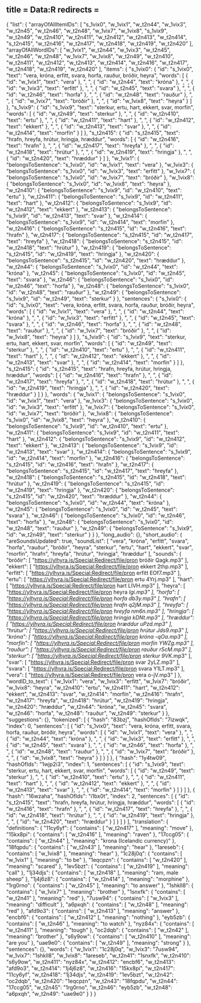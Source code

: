 title = Data:R
redirects =
---

{
    "list": {
        "arrayOfAllItemIDs": [
            "s_1vix0",
            "w_1vix1",
            "w_t2n44",
            "w_1vix3",
            "w_t2n45",
            "w_t2n46",
            "w_t2n48",
            "w_1vix7",
            "w_1vix8",
            "s_1vix9",
            "w_t2n49",
            "w_t2n410",
            "w_t2n411",
            "w_t2n412",
            "w_t2n413",
            "w_t2n414",
            "s_t2n415",
            "w_t2n416",
            "w_t2n417",
            "w_t2n418",
            "w_t2n419",
            "w_t2n420"
        ],
        "arrayOfAllWordIDs": [
            "w_1vix1",
            "w_t2n44",
            "w_1vix3",
            "w_t2n45",
            "w_t2n46",
            "w_t2n48",
            "w_1vix7",
            "w_1vix8",
            "w_t2n49",
            "w_t2n410",
            "w_t2n411",
            "w_t2n412",
            "w_t2n413",
            "w_t2n414",
            "w_t2n416",
            "w_t2n417",
            "w_t2n418",
            "w_t2n419",
            "w_t2n420"
        ],
        "items": {
            "s_1vix0": {
                "id": "s_1vix0",
                "text": "vera, króna, erfitt, svara, horfa, rauður, bróðir, heyra",
                "words": [
                    {
                        "id": "w_1vix1",
                        "text": "vera"
                    },
                    ", ",
                    {
                        "id": "w_t2n44",
                        "text": "króna"
                    },
                    ", ",
                    {
                        "id": "w_1vix3",
                        "text": "erfitt"
                    },
                    ", ",
                    {
                        "id": "w_t2n45",
                        "text": "svara"
                    },
                    ", ",
                    {
                        "id": "w_t2n46",
                        "text": "horfa"
                    },
                    ", ",
                    {
                        "id": "w_t2n48",
                        "text": "rauður"
                    },
                    ", ",
                    {
                        "id": "w_1vix7",
                        "text": "bróðir"
                    },
                    ", ",
                    {
                        "id": "w_1vix8",
                        "text": "heyra"
                    }
                ]
            },
            "s_1vix9": {
                "id": "s_1vix9",
                "text": "sterkur, ertu, hart, ekkert, svar, morfín",
                "words": [
                    {
                        "id": "w_t2n49",
                        "text": "sterkur"
                    },
                    ", ",
                    {
                        "id": "w_t2n410",
                        "text": "ertu"
                    },
                    ", ",
                    {
                        "id": "w_t2n411",
                        "text": "hart"
                    },
                    ", ",
                    {
                        "id": "w_t2n412",
                        "text": "ekkert"
                    },
                    ", ",
                    {
                        "id": "w_t2n413",
                        "text": "svar"
                    },
                    ", ",
                    {
                        "id": "w_t2n414",
                        "text": "morfín"
                    }
                ]
            },
            "s_t2n415": {
                "id": "s_t2n415",
                "text": "hrafn, hreyfa, hrútur, hringja, hræddur",
                "words": [
                    {
                        "id": "w_t2n416",
                        "text": "hrafn"
                    },
                    ", ",
                    {
                        "id": "w_t2n417",
                        "text": "hreyfa"
                    },
                    ", ",
                    {
                        "id": "w_t2n418",
                        "text": "hrútur"
                    },
                    ", ",
                    {
                        "id": "w_t2n419",
                        "text": "hringja"
                    },
                    ", ",
                    {
                        "id": "w_t2n420",
                        "text": "hræddur"
                    }
                ]
            },
            "w_1vix1": {
                "belongsToSentence": "s_1vix0",
                "id": "w_1vix1",
                "text": "vera"
            },
            "w_1vix3": {
                "belongsToSentence": "s_1vix0",
                "id": "w_1vix3",
                "text": "erfitt"
            },
            "w_1vix7": {
                "belongsToSentence": "s_1vix0",
                "id": "w_1vix7",
                "text": "bróðir"
            },
            "w_1vix8": {
                "belongsToSentence": "s_1vix0",
                "id": "w_1vix8",
                "text": "heyra"
            },
            "w_t2n410": {
                "belongsToSentence": "s_1vix9",
                "id": "w_t2n410",
                "text": "ertu"
            },
            "w_t2n411": {
                "belongsToSentence": "s_1vix9",
                "id": "w_t2n411",
                "text": "hart"
            },
            "w_t2n412": {
                "belongsToSentence": "s_1vix9",
                "id": "w_t2n412",
                "text": "ekkert"
            },
            "w_t2n413": {
                "belongsToSentence": "s_1vix9",
                "id": "w_t2n413",
                "text": "svar"
            },
            "w_t2n414": {
                "belongsToSentence": "s_1vix9",
                "id": "w_t2n414",
                "text": "morfín"
            },
            "w_t2n416": {
                "belongsToSentence": "s_t2n415",
                "id": "w_t2n416",
                "text": "hrafn"
            },
            "w_t2n417": {
                "belongsToSentence": "s_t2n415",
                "id": "w_t2n417",
                "text": "hreyfa"
            },
            "w_t2n418": {
                "belongsToSentence": "s_t2n415",
                "id": "w_t2n418",
                "text": "hrútur"
            },
            "w_t2n419": {
                "belongsToSentence": "s_t2n415",
                "id": "w_t2n419",
                "text": "hringja"
            },
            "w_t2n420": {
                "belongsToSentence": "s_t2n415",
                "id": "w_t2n420",
                "text": "hræddur"
            },
            "w_t2n44": {
                "belongsToSentence": "s_1vix0",
                "id": "w_t2n44",
                "text": "króna"
            },
            "w_t2n45": {
                "belongsToSentence": "s_1vix0",
                "id": "w_t2n45",
                "text": "svara"
            },
            "w_t2n46": {
                "belongsToSentence": "s_1vix0",
                "id": "w_t2n46",
                "text": "horfa"
            },
            "w_t2n48": {
                "belongsToSentence": "s_1vix0",
                "id": "w_t2n48",
                "text": "rauður"
            },
            "w_t2n49": {
                "belongsToSentence": "s_1vix9",
                "id": "w_t2n49",
                "text": "sterkur"
            }
        },
        "sentences": {
            "s_1vix0": {
                "id": "s_1vix0",
                "text": "vera, króna, erfitt, svara, horfa, rauður, bróðir, heyra",
                "words": [
                    {
                        "id": "w_1vix1",
                        "text": "vera"
                    },
                    ", ",
                    {
                        "id": "w_t2n44",
                        "text": "króna"
                    },
                    ", ",
                    {
                        "id": "w_1vix3",
                        "text": "erfitt"
                    },
                    ", ",
                    {
                        "id": "w_t2n45",
                        "text": "svara"
                    },
                    ", ",
                    {
                        "id": "w_t2n46",
                        "text": "horfa"
                    },
                    ", ",
                    {
                        "id": "w_t2n48",
                        "text": "rauður"
                    },
                    ", ",
                    {
                        "id": "w_1vix7",
                        "text": "bróðir"
                    },
                    ", ",
                    {
                        "id": "w_1vix8",
                        "text": "heyra"
                    }
                ]
            },
            "s_1vix9": {
                "id": "s_1vix9",
                "text": "sterkur, ertu, hart, ekkert, svar, morfín",
                "words": [
                    {
                        "id": "w_t2n49",
                        "text": "sterkur"
                    },
                    ", ",
                    {
                        "id": "w_t2n410",
                        "text": "ertu"
                    },
                    ", ",
                    {
                        "id": "w_t2n411",
                        "text": "hart"
                    },
                    ", ",
                    {
                        "id": "w_t2n412",
                        "text": "ekkert"
                    },
                    ", ",
                    {
                        "id": "w_t2n413",
                        "text": "svar"
                    },
                    ", ",
                    {
                        "id": "w_t2n414",
                        "text": "morfín"
                    }
                ]
            },
            "s_t2n415": {
                "id": "s_t2n415",
                "text": "hrafn, hreyfa, hrútur, hringja, hræddur",
                "words": [
                    {
                        "id": "w_t2n416",
                        "text": "hrafn"
                    },
                    ", ",
                    {
                        "id": "w_t2n417",
                        "text": "hreyfa"
                    },
                    ", ",
                    {
                        "id": "w_t2n418",
                        "text": "hrútur"
                    },
                    ", ",
                    {
                        "id": "w_t2n419",
                        "text": "hringja"
                    },
                    ", ",
                    {
                        "id": "w_t2n420",
                        "text": "hræddur"
                    }
                ]
            }
        },
        "words": {
            "w_1vix1": {
                "belongsToSentence": "s_1vix0",
                "id": "w_1vix1",
                "text": "vera"
            },
            "w_1vix3": {
                "belongsToSentence": "s_1vix0",
                "id": "w_1vix3",
                "text": "erfitt"
            },
            "w_1vix7": {
                "belongsToSentence": "s_1vix0",
                "id": "w_1vix7",
                "text": "bróðir"
            },
            "w_1vix8": {
                "belongsToSentence": "s_1vix0",
                "id": "w_1vix8",
                "text": "heyra"
            },
            "w_t2n410": {
                "belongsToSentence": "s_1vix9",
                "id": "w_t2n410",
                "text": "ertu"
            },
            "w_t2n411": {
                "belongsToSentence": "s_1vix9",
                "id": "w_t2n411",
                "text": "hart"
            },
            "w_t2n412": {
                "belongsToSentence": "s_1vix9",
                "id": "w_t2n412",
                "text": "ekkert"
            },
            "w_t2n413": {
                "belongsToSentence": "s_1vix9",
                "id": "w_t2n413",
                "text": "svar"
            },
            "w_t2n414": {
                "belongsToSentence": "s_1vix9",
                "id": "w_t2n414",
                "text": "morfín"
            },
            "w_t2n416": {
                "belongsToSentence": "s_t2n415",
                "id": "w_t2n416",
                "text": "hrafn"
            },
            "w_t2n417": {
                "belongsToSentence": "s_t2n415",
                "id": "w_t2n417",
                "text": "hreyfa"
            },
            "w_t2n418": {
                "belongsToSentence": "s_t2n415",
                "id": "w_t2n418",
                "text": "hrútur"
            },
            "w_t2n419": {
                "belongsToSentence": "s_t2n415",
                "id": "w_t2n419",
                "text": "hringja"
            },
            "w_t2n420": {
                "belongsToSentence": "s_t2n415",
                "id": "w_t2n420",
                "text": "hræddur"
            },
            "w_t2n44": {
                "belongsToSentence": "s_1vix0",
                "id": "w_t2n44",
                "text": "króna"
            },
            "w_t2n45": {
                "belongsToSentence": "s_1vix0",
                "id": "w_t2n45",
                "text": "svara"
            },
            "w_t2n46": {
                "belongsToSentence": "s_1vix0",
                "id": "w_t2n46",
                "text": "horfa"
            },
            "w_t2n48": {
                "belongsToSentence": "s_1vix0",
                "id": "w_t2n48",
                "text": "rauður"
            },
            "w_t2n49": {
                "belongsToSentence": "s_1vix9",
                "id": "w_t2n49",
                "text": "sterkur"
            }
        }
    },
    "long_audio": {},
    "short_audio": {
        "areSoundsUpdated": true,
        "soundList": [
            "vera",
            "króna",
            "erfitt",
            "svara",
            "horfa",
            "rauður",
            "bróðir",
            "heyra",
            "sterkur",
            "ertu",
            "hart",
            "ekkert",
            "svar",
            "morfín",
            "hrafn",
            "hreyfa",
            "hrútur",
            "hringja",
            "hræddur"
        ],
        "sounds": {
            "bróðir": [
                "https://ylhyra.is/Special:Redirect/file/pron bróðir Qagk.mp3"
            ],
            "ekkert": [
                "https://ylhyra.is/Special:Redirect/file/pron ekkert 2thp.mp3"
            ],
            "erfitt": [
                "https://ylhyra.is/Special:Redirect/file/pron erfitt EOf7.mp3"
            ],
            "ertu": [
                "https://ylhyra.is/Special:Redirect/file/pron ertu 4Yrj.mp3"
            ],
            "hart": [
                "https://ylhyra.is/Special:Redirect/file/pron hart LIVH.mp3"
            ],
            "heyra": [
                "https://ylhyra.is/Special:Redirect/file/pron heyra _Igi.mp3"
            ],
            "horfa": [
                "https://ylhyra.is/Special:Redirect/file/pron horfa db3y.mp3"
            ],
            "hrafn": [
                "https://ylhyra.is/Special:Redirect/file/pron hrafn q2jM.mp3"
            ],
            "hreyfa": [
                "https://ylhyra.is/Special:Redirect/file/pron hreyfa nm6n.mp3"
            ],
            "hringja": [
                "https://ylhyra.is/Special:Redirect/file/pron hringja kDNt.mp3"
            ],
            "hræddur": [
                "https://ylhyra.is/Special:Redirect/file/pron hræddur uPzd.mp3"
            ],
            "hrútur": [
                "https://ylhyra.is/Special:Redirect/file/pron hrútur Jds9.mp3"
            ],
            "króna": [
                "https://ylhyra.is/Special:Redirect/file/pron króna -qOa.mp3"
            ],
            "morfín": [
                "https://ylhyra.is/Special:Redirect/file/pron morfín YWZg.mp3"
            ],
            "rauður": [
                "https://ylhyra.is/Special:Redirect/file/pron rauður r5cM.mp3"
            ],
            "sterkur": [
                "https://ylhyra.is/Special:Redirect/file/pron sterkur 9VK_.mp3"
            ],
            "svar": [
                "https://ylhyra.is/Special:Redirect/file/pron svar 2yLZ.mp3"
            ],
            "svara": [
                "https://ylhyra.is/Special:Redirect/file/pron svara Y1LT.mp3"
            ],
            "vera": [
                "https://ylhyra.is/Special:Redirect/file/pron vera o-jV.mp3"
            ]
        },
        "wordID_to_text": {
            "w_1vix1": "vera",
            "w_1vix3": "erfitt",
            "w_1vix7": "bróðir",
            "w_1vix8": "heyra",
            "w_t2n410": "ertu",
            "w_t2n411": "hart",
            "w_t2n412": "ekkert",
            "w_t2n413": "svar",
            "w_t2n414": "morfín",
            "w_t2n416": "hrafn",
            "w_t2n417": "hreyfa",
            "w_t2n418": "hrútur",
            "w_t2n419": "hringja",
            "w_t2n420": "hræddur",
            "w_t2n44": "króna",
            "w_t2n45": "svara",
            "w_t2n46": "horfa",
            "w_t2n48": "rauður",
            "w_t2n49": "sterkur"
        }
    },
    "suggestions": {},
    "tokenized": [
        {
            "hash": "83bzj",
            "hashOfIds": "7izwqk",
            "index": 0,
            "sentences": [
                {
                    "id": "s_1vix0",
                    "text": "vera, króna, erfitt, svara, horfa, rauður, bróðir, heyra",
                    "words": [
                        {
                            "id": "w_1vix1",
                            "text": "vera"
                        },
                        ", ",
                        {
                            "id": "w_t2n44",
                            "text": "króna"
                        },
                        ", ",
                        {
                            "id": "w_1vix3",
                            "text": "erfitt"
                        },
                        ", ",
                        {
                            "id": "w_t2n45",
                            "text": "svara"
                        },
                        ", ",
                        {
                            "id": "w_t2n46",
                            "text": "horfa"
                        },
                        ", ",
                        {
                            "id": "w_t2n48",
                            "text": "rauður"
                        },
                        ", ",
                        {
                            "id": "w_1vix7",
                            "text": "bróðir"
                        },
                        ", ",
                        {
                            "id": "w_1vix8",
                            "text": "heyra"
                        }
                    ]
                }
            ]
        },
        {
            "hash": "1y4tw09",
            "hashOfIds": "1wjp2i3",
            "index": 1,
            "sentences": [
                {
                    "id": "s_1vix9",
                    "text": "sterkur, ertu, hart, ekkert, svar, morfín",
                    "words": [
                        {
                            "id": "w_t2n49",
                            "text": "sterkur"
                        },
                        ", ",
                        {
                            "id": "w_t2n410",
                            "text": "ertu"
                        },
                        ", ",
                        {
                            "id": "w_t2n411",
                            "text": "hart"
                        },
                        ", ",
                        {
                            "id": "w_t2n412",
                            "text": "ekkert"
                        },
                        ", ",
                        {
                            "id": "w_t2n413",
                            "text": "svar"
                        },
                        ", ",
                        {
                            "id": "w_t2n414",
                            "text": "morfín"
                        }
                    ]
                }
            ]
        },
        {
            "hash": "16wzaha",
            "hashOfIds": "i1bx0t",
            "index": 2,
            "sentences": [
                {
                    "id": "s_t2n415",
                    "text": "hrafn, hreyfa, hrútur, hringja, hræddur",
                    "words": [
                        {
                            "id": "w_t2n416",
                            "text": "hrafn"
                        },
                        ", ",
                        {
                            "id": "w_t2n417",
                            "text": "hreyfa"
                        },
                        ", ",
                        {
                            "id": "w_t2n418",
                            "text": "hrútur"
                        },
                        ", ",
                        {
                            "id": "w_t2n419",
                            "text": "hringja"
                        },
                        ", ",
                        {
                            "id": "w_t2n420",
                            "text": "hræddur"
                        }
                    ]
                }
            ]
        }
    ],
    "translation": {
        "definitions": {
            "11cy6yf": {
                "contains": [
                    "w_t2n417"
                ],
                "meaning": "move"
            },
            "15kx8pi": {
                "contains": [
                    "w_t2n416"
                ],
                "meaning": "raven"
            },
            "17ccg05": {
                "contains": [
                    "w_t2n44"
                ],
                "meaning": "krona (Icelandic currency)"
            },
            "18fqpdu": {
                "contains": [
                    "w_t2n43"
                ],
                "meaning": "hear"
            },
            "1areseb": {
                "contains": [
                    "w_1vix8"
                ],
                "meaning": "hear"
            },
            "1c28j0q": {
                "contains": [
                    "w_1vix1"
                ],
                "meaning": "to be"
            },
            "1eqcpzn": {
                "contains": [
                    "w_t2n420"
                ],
                "meaning": "scared"
            },
            "1ev5bzt": {
                "contains": [
                    "w_t2n419"
                ],
                "meaning": "call"
            },
            "1j34djs": {
                "contains": [
                    "w_t2n418"
                ],
                "meaning": "ram, male sheep"
            },
            "1j4j6z8": {
                "contains": [
                    "w_t2n414"
                ],
                "meaning": "morphine"
            },
            "1rg0rno": {
                "contains": [
                    "w_t2n45"
                ],
                "meaning": "to answer"
            },
            "1shkll8": {
                "contains": [
                    "w_1vix7"
                ],
                "meaning": "brother"
            },
            "1snxfk": {
                "contains": [
                    "w_t2n41"
                ],
                "meaning": "red"
            },
            "7usw94": {
                "contains": [
                    "w_1vix3"
                ],
                "meaning": "difficult"
            },
            "a6pxqh": {
                "contains": [
                    "w_t2n48"
                ],
                "meaning": "red"
            },
            "afd9o3": {
                "contains": [
                    "w_t2n413"
                ],
                "meaning": "answer"
            },
            "encbf6": {
                "contains": [
                    "w_t2n412"
                ],
                "meaning": "nothing"
            },
            "eyb5zb": {
                "contains": [
                    "w_t2n46"
                ],
                "meaning": "to watch"
            },
            "nyz84x": {
                "contains": [
                    "w_t2n411"
                ],
                "meaning": "tough"
            },
            "oc2dqb": {
                "contains": [
                    "w_t2n42"
                ],
                "meaning": "brother"
            },
            "s6y9ow": {
                "contains": [
                    "w_t2n410"
                ],
                "meaning": "are you"
            },
            "uae9e0": {
                "contains": [
                    "w_t2n49"
                ],
                "meaning": "strong"
            }
        },
        "sentences": {},
        "words": {
            "w_1vix1": "1c28j0q",
            "w_1vix3": "7usw94",
            "w_1vix7": "1shkll8",
            "w_1vix8": "1areseb",
            "w_t2n41": "1snxfk",
            "w_t2n410": "s6y9ow",
            "w_t2n411": "nyz84x",
            "w_t2n412": "encbf6",
            "w_t2n413": "afd9o3",
            "w_t2n414": "1j4j6z8",
            "w_t2n416": "15kx8pi",
            "w_t2n417": "11cy6yf",
            "w_t2n418": "1j34djs",
            "w_t2n419": "1ev5bzt",
            "w_t2n42": "oc2dqb",
            "w_t2n420": "1eqcpzn",
            "w_t2n43": "18fqpdu",
            "w_t2n44": "17ccg05",
            "w_t2n45": "1rg0rno",
            "w_t2n46": "eyb5zb",
            "w_t2n48": "a6pxqh",
            "w_t2n49": "uae9e0"
        }
    }
}